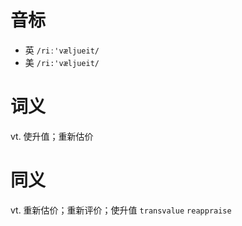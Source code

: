 # 音标

- 英 `/riː'væljueit/`
- 美 `/ri:'væljueit/`

# 词义

vt. 使升值；重新估价


# 同义

vt. 重新估价；重新评价；使升值
`transvalue` `reappraise`

